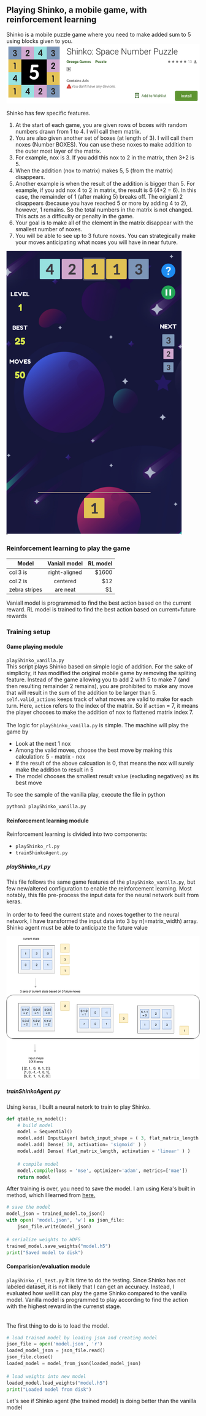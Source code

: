 ## Playing Shinko, a mobile game, with reinforcement learning
Shinko is a mobile puzzle game where you need to make added sum to 5 using blocks given to you. 
![shinko](images/shinko_google_store.png)

Shinko has few specific features.

1. At the start of each game, you are given rows of boxes with random numbers drawn from 1 to 4. I will call them matrix. 
2. You are also given another set of boxes (at length of 3). I will call them noxes (Number BOXES). You can use these noxes to make addition to the outer most layer of the matrix.
4. For example, nox is 3. If you add this nox to 2 in the matrix, then 3+2 is 5.
3. When the addition (nox to matrix) makes 5, 5 (from the matrix) disappears. 
4. Another example is when the result of the addition is bigger than 5. For example, if you add nox 4 to 2 in matrix, the result is 6 (4+2 = 6). In this case, the remainder of 1 (after making 5) breaks off. The origianl 2 disappears (because you have reached 5 or more by adding 4 to 2), however, 1 remains. So the total numbers in the matrix is not changed. This acts as a difficulty or penalty in the game.
4. Your goal is to make all of the element in the matrix disappear with the smallest number of noxes. 
5. You will be able to see up to 3 future noxes. You can strategically make your moves anticipating what noxes you will have in near future.

![shinko](images/game_set.png)

### Reinforcement learning to play the game

| Model       | Vaniall model            | RL model   |
| ------------- |:-------------:| -----:|
| col 3 is      | right-aligned | $1600 |
| col 2 is      | centered      |   $12 |
| zebra stripes | are neat      |    $1 |
 
Vaniall model is programmed to find the best action based on the current reward. RL model is trained to find the best action based on current+future rewards

### Training setup
#### Game playing module
`playShinko_vanilla.py` 
<br />
This script plays Shinko based on simple logic of addition. For the sake of simplicity, it has modified the original mobile game by removing the spliting feature. Instead of the game allowing you to add 2 with 5 to make 7 (and then resulting remainder 2 remains), you are prohibited to make any move that will result in the sum of the addition to be larger than 5. `self.valid_actions` keeps track of what moves are valid to make for each turn. Here, `action` refers to the index of the matrix. So if `action` = 7, it means the player chooses to make the addition of nox to flattened matrix index 7.
<br />
<br />
The logic for `playShinko_vanilla.py` is simple. The machine will play the game by 
* Look at the next 1 nox
* Among the valid moves, choose the best move by making this calculation: 5 - matrix - nox
* If the result of the above calcuation is 0, that means the nox will surely make the addition to result in 5
* The model chooses the smallest result value (excluding negatives) as its best move

To see the sample of the vanilla play, execute the file in python
```python
python3 playShinko_vanilla.py
```

#### Reinforcement learning module
Reinforcement learning is divided into two components:
* `playShinko_rl.py`  
* `trainShinkoAgent.py`  

##### playShinko_rl.py
This file follows the same game features of the `playShinko_vanilla.py`, but few new/altered configuration to enable the reinforcement learning. Most notably, this file pre-process the input data for the neural network built from keras.
<br />
<br />
In order to to feed the current state and noxes together to the neural network, I have transformed the input data into 3 by n(=matrix_width) array. Shinko agent must be able to anticipate the future value 

![shinko preprocses](images/shinko_input_preprocessing.png)

##### trainShinkoAgent.py
Using keras, I built a neural netork to train to play Shinko. 

```python
def qtable_nn_model():
	# build model
    model = Sequential()
    model.add( InputLayer( batch_input_shape = ( 3, flat_matrix_length ) ) )
    model.add( Dense( 30, activation= 'sigmoid' ) )
    model.add( Dense( flat_matrix_length, activation = 'linear' ) )

    # compile model
    model.compile(loss = 'mse', optimizer='adam', metrics=['mae'])
    return model
```
After training is over, you need to save the model. I am using Kera's built in method, which I learned from [here.](https://machinelearningmastery.com/save-load-keras-deep-learning-models/)

```python
# save the model
model_json = trained_model.to_json()
with open( 'model.json', 'w') as json_file:
    json_file.write(model_json)

# serialize weights to HDF5
trained_model.save_weights("model.h5")
print("Saved model to disk")
```

#### Comparision/evaluation module
`playShinko_rl_test.py`
It is time to do the testing. Since Shinko has not labeled dataset, it is not likely that I can get an accuracy. Instead, I evaluated how well it can play the game Shinko compared to the vanilla model. Vanilla model is programmed to play according to find the action with the highest reward in the currenst stage.  
<br />
<br />
The first thing to do is to load the model. 
```python
# load trained model by loading json and creating model
json_file = open('model.json', 'r')
loaded_model_json = json_file.read()
json_file.close()
loaded_model = model_from_json(loaded_model_json)

# load weights into new model
loaded_model.load_weights("model.h5")
print("Loaded model from disk")
```
Let's see if Shinko agent (the trained model) is doing better than the vanilla model







